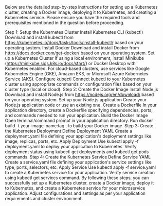 Below are the detailed step-by-step instructions for setting up a Kubernetes cluster, creating a Docker image, deploying it to Kubernetes, and creating a Kubernetes service. Please ensure you have the required tools and prerequisites mentioned in the question before proceeding.

Step 1: Setup the Kubernetes Cluster
Install Kubernetes CLI (kubectl)
Download and install kubectl from https://kubernetes.io/docs/tasks/tools/install-kubectl/ based on your operating system.
Install Docker
Download and install Docker from https://docs.docker.com/get-docker/ based on your operating system.
Set up a Kubernetes Cluster
If using a local environment, install Minikube (https://minikube.sigs.k8s.io/docs/start/) or Docker Desktop with Kubernetes enabled.
For cloud-based clusters, use services like Google Kubernetes Engine (GKE), Amazon EKS, or Microsoft Azure Kubernetes Service (AKS).
Configure kubectl
Connect kubectl to your Kubernetes cluster using appropriate commands or configuration files based on your cluster type (local or cloud).
Step 2: Create the Docker Image
Install Node.js
Download and install Node.js from https://nodejs.org/en/download/ based on your operating system.
Set up your Node.js application
Create your Node.js application code or use an existing one.
Create a Dockerfile
In your application directory, create a Dockerfile specifying dependencies, ports, and commands needed to run your application.
Build the Docker Image
Open terminal/command prompt in your application directory.
Run docker build -t your-image-name:tag . to build your Docker image.
Step 3: Create the Kubernetes Deployment
Define Deployment YAML
Create a deployment.yaml file defining your application's deployment settings like image, replicas, ports, etc.
Apply Deployment
Use kubectl apply -f deployment.yaml to deploy your application to Kubernetes.
Verify deployment status using kubectl get deployments and kubectl get pods commands.
Step 4: Create the Kubernetes Service
Define Service YAML
Create a service.yaml file defining your application's service settings like type, ports, selectors, etc.
Apply Service
Use kubectl apply -f service.yaml to create a Kubernetes service for your application.
Verify service creation using kubectl get services command.
By following these steps, you can successfully set up a Kubernetes cluster, create a Docker image, deploy it to Kubernetes, and create a Kubernetes service for your microservice application. Adjust configurations and settings as per your application requirements and cluster environment.
